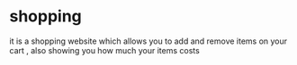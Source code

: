 # shopping
it is a shopping website which allows you to add and remove items on your cart ,
also showing you how much your items costs 
